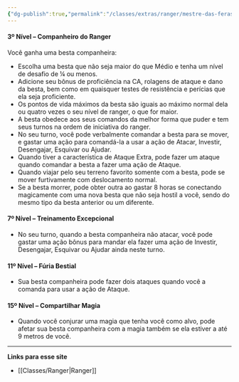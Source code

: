 ```yaml
---
{"dg-publish":true,"permalink":"/classes/extras/ranger/mestre-das-feras/","created":"2024-07-26T09:30:01.000-03:00"}
---
```



#### **3º Nível – Companheiro do Ranger**
Você ganha uma besta companheira:
- Escolha uma besta que não seja maior do que Médio e tenha um nível de desafio de ¼ ou menos.
- Adicione seu bônus de proficiência na CA, rolagens de ataque e dano da besta, bem como em quaisquer testes de resistência e perícias que ela seja proficiente.
- Os pontos de vida máximos da besta são iguais ao máximo normal dela ou quatro vezes o seu nível de ranger, o que for maior.
- A besta obedece aos seus comandos da melhor forma que puder e tem seus turnos na ordem de iniciativa do ranger.
- No seu turno, você pode verbalmente comandar a besta para se mover, e gastar uma ação para comandá-la a usar a ação de Atacar, Investir, Desengajar, Esquivar ou Ajudar.
- Quando tiver a característica de Ataque Extra, pode fazer um ataque quando comandar a besta a fazer uma ação de Ataque.
- Quando viajar pelo seu terreno favorito somente com a besta, pode se mover furtivamente com deslocamento normal.
- Se a besta morrer, pode obter outra ao gastar 8 horas se conectando magicamente com uma nova besta que não seja hostil a você, sendo do mesmo tipo da besta anterior ou um diferente.

#### **7º Nível – Treinamento Excepcional**
- No seu turno, quando a besta companheira não atacar, você pode gastar uma ação bônus para mandar ela fazer uma ação de Investir, Desengajar, Esquivar ou Ajudar ainda neste turno.

#### **11º Nível – Fúria Bestial**
- Sua besta companheira pode fazer dois ataques quando você a comanda para usar a ação de Ataque.

#### **15º Nível – Compartilhar Magia**
- Quando você conjurar uma magia que tenha você como alvo, pode afetar sua besta companheira com a magia também se ela estiver a até 9 metros de você.

___
**Links para esse site**
- [[Classes/Ranger\|Ranger]]